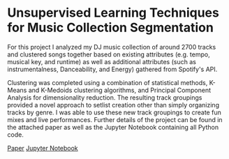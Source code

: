 # Unsupervised Learning Techniques for Music Collection Segmentation
For this project I analyzed my DJ music collection of around 2700 tracks and clustered songs together based on existing attributes (e.g. tempo, musical key, and runtime) as well as additional attributes (such as instrumentalness, Danceability, and Energy) gathered from Spotify's API.

Clustering was completed using a combination of statistical methods, K-Means and K-Medoids clustering algorithms, and Principal Component Analysis for dimensionality reduction. The resulting track groupings provided a novel approach to setlist creation other than simply organizing tracks by genre. I was able to use these new track groupings to create fun mixes and live performances. Further details of the project can be found in the attached paper as well as the Jupyter Notebook containing all Python code.

[Paper](https://github.com/theafronautz/Music_Library_Clustering/blob/main/Unsupervised%20Learning%20Techniques%20for%20Music%20Collection%20Segmentation.pdf)
[Jupyter Notebook](https://github.com/theafronautz/Music_Library_Clustering/blob/main/DJ%20Library%20Clustering%20Analysis%20.ipynb)
